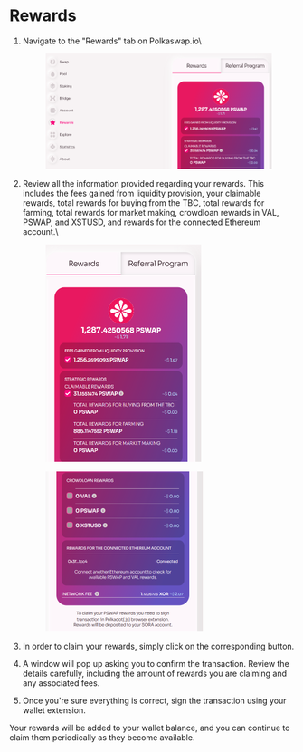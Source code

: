 # Rewards

1.  Navigate to the "Rewards" tab on Polkaswap.io\


    <figure><img src="../../.gitbook/assets/image (42).png" alt="" width="563"><figcaption></figcaption></figure>
2.  Review all the information provided regarding your rewards. This includes the fees gained from liquidity provision, your claimable rewards, total rewards for buying from the TBC, total rewards for farming, total rewards for market making, crowdloan rewards in VAL, PSWAP, and XSTUSD, and rewards for the connected Ethereum account.\


    <figure><img src="../../.gitbook/assets/image (40).png" alt="" width="275"><figcaption></figcaption></figure>

    <figure><img src="../../.gitbook/assets/image (60).png" alt="" width="278"><figcaption></figcaption></figure>
3. In order to claim your rewards, simply click on the corresponding button.
4. A window will pop up asking you to confirm the transaction. Review the details carefully, including the amount of rewards you are claiming and any associated fees.
5.  Once you're sure everything is correct, sign the transaction using your wallet extension.



Your rewards will be added to your wallet balance, and you can continue to claim them periodically as they become available.

